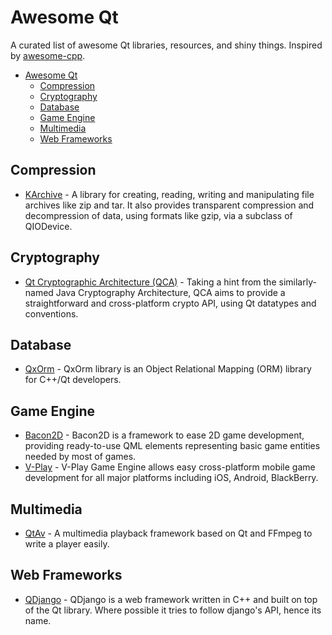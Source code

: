 # Awesome Qt
A curated list of awesome Qt libraries, resources, and shiny things. Inspired by [awesome-cpp](https://github.com/fffaraz/awesome-cpp).

- [Awesome Qt](#awesome-qt)
    - [Compression](#compression)
    - [Cryptography](#cryptography)
    - [Database](#database)
    - [Game Engine](#game-engine)
    - [Multimedia](#multimedia)
    - [Web Frameworks](#web-frameworks)


## Compression
* [KArchive](https://projects.kde.org/projects/frameworks/karchive) - A library for creating, reading, writing and manipulating file archives like zip and tar. It also provides transparent compression and decompression of data, using formats like gzip, via a subclass of QIODevice.

## Cryptography
* [Qt Cryptographic Architecture (QCA)](http://delta.affinix.com/qca/) - Taking a hint from the similarly-named Java Cryptography Architecture, QCA aims to provide a straightforward and cross-platform crypto API, using Qt datatypes and conventions.

## Database
* [QxOrm](http://www.qxorm.com) - QxOrm library is an Object Relational Mapping (ORM) library for C++/Qt developers.


## Game Engine
* [Bacon2D](https://github.com/Bacon2D/Bacon2D) - Bacon2D is a framework to ease 2D game development, providing ready-to-use QML elements representing basic game entities needed by most of games.
* [V-Play](http://v-play.net/) - V-Play Game Engine allows easy cross-platform mobile game development for all major platforms including iOS, Android, BlackBerry.


## Multimedia
* [QtAv](https://github.com/wang-bin/QtAV) - A multimedia playback framework based on Qt and FFmpeg to write a player easily.


## Web Frameworks
* [QDjango](http://qdjango.org/) - QDjango is a web framework written in C++ and built on top of the Qt library. Where possible it tries to follow django's API, hence its name.

